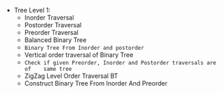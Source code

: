  * Tree Level 1:
   - Inorder Traversal
   - Postorder Traversal
   - Preorder Traversal
   - Balanced Binary Tree
   - `Binary Tree From Inorder and postorder`
   - Vertical order traversal of Binary Tree
   - `Check if given Preorder, Inorder and Postorder traversals are of    same tree`
   - ZigZag Level Order Traversal BT
   - Construct Binary Tree From Inorder And Preorder

